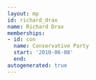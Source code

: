```yaml
---
layout: mp
id: richard_drax
name: Richard Drax
memberships:
- id: con
  name: Conservative Party
  start: '2010-06-08'
  end: 
autogenerated: true
---
```

